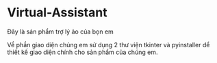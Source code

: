 # Virtual-Assistant
Đây là sản phẩm trợ lý ảo của bọn em

Về phần giao diện chúng em sử dụng 2 thư viện tkinter và pyinstaller dể thiết kế giao diện chính cho sản phẩm của chúng em.
